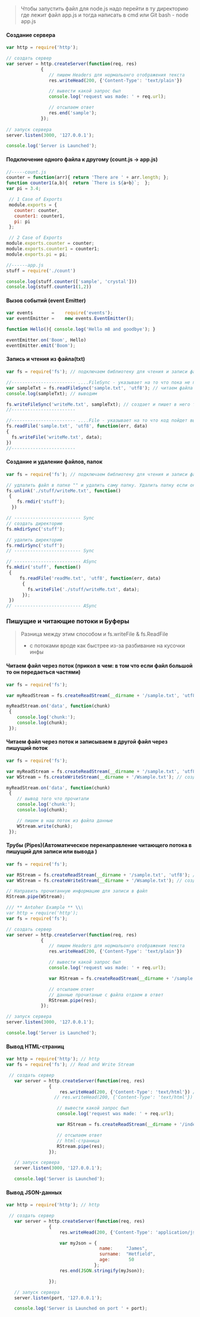 
>   Чтобы запустить файл для node.js 
>   надо перейти в ту директорию где лежит файл app.js и тогда написать в cmd или Git bash - node app.js


####   Создание сервера

```javascript
var http = require('http');

// создать сервер
var server = http.createServer(function(req, res)
             {
                // пишем Headers для нормальонго отображения текста
                res.writeHead(200, {'Content-Type': 'text/plain'})

                // вывести какой запрос был
                console.log('request was made: ' + req.url);

                // отсылаем ответ
                res.end('sample');
             });
             
// запуск сервера
server.listen(3000, '127.0.0.1');

console.log('Server is Launched');
```





####  Подключение одного файла к другому (count.js -> app.js)

```javascript
//-----count.js
counter = function(arr){ return 'There are ' + arr.length; };
function counter1(a,b){  return `There is ${a+b}`;  };
var pi = 3.4;

 // 1 Case of Exports
 module.exports = {
   counter: counter,
   counter1: counter1,
   pi: pi
 };

 // 2 Case of Exports
module.exports.counter = counter;
module.exports.counter1 = counter1;
module.exports.pi = pi;

//------app.js
stuff = require('./count')

console.log(stuff.counter(['sample', 'crystal']))
console.log(stuff.counter1(1,2))
```

        


####   Вызов событий (event Emitter)

```javascript
var events       =    require('events');
var eventEmitter =    new events.EventEmitter();

function Hello(){ console.log('Hello m8 and goodbye'); }

eventEmitter.on('Boom', Hello)
eventEmitter.emit('Boom');
```




####   Запись и чтения из файла(txt)

```javascript
var fs = require('fs'); // подключаем библиотеку для чтения и записи файла

//------------------------ ....FileSync - указывает на то что пока не прочитаю файл до конца не пойду дальше - Синхронно
var sampleTxt = fs.readFileSync('sample.txt', 'utf8'); // читаем файла
console.log(sampleTxt); // выводим

fs.writeFileSync('writeMe.txt', sampleTxt); // создает и пишет в него то что есть в файле "sample.html"
//------------------------

//------------------------ ....File - указывает на то что код пойдет выполянться дальше - Асинхрон
fs.readFile('sample.txt', 'utf8', function(err, data)
{
  fs.writeFile('writeMe.txt', data);
})
//------------------------
```




####   Создание и удаление файлов, папок
```javascript
var fs = require('fs'); // подключаем библиотеку для чтения и записи файла

// удлалить файл в папке "" и удалить саму папку. Удалить папку если она не пуста не выйдет
fs.unlink('./stuff/writeMe.txt', function()
 {
    fs.rmdir('stuff');
  })

// ------------------------- Sync
// создать директорию
fs.mkdirSync('stuff');

// удалить директорию
fs.rmdirSync('stuff');
// ------------------------- Sync

// ------------------------- ASync
fs.mkdir('stuff', function()
 {
     fs.readFile('readMe.txt', 'utf8', function(err, data)
      {
        fs.writeFile('./stuff/writeMe.txt', data);
      });
 })
// ------------------------- ASync
```



###  Пишущие и читающие потоки и Буферы 
>  Разница между этим способом и fs.writeFile & fs.ReadFile
>  - с потоками вроде как быстрее из-за разбивание на кусочки инфы

####  Читаем файл через поток (прикол в чем: в том что если файл большой то он передаеться частями)
```javascript
var fs = require('fs');

var myReadStream = fs.createReadStream(__dirname + '/sample.txt', 'utf8');

myReadStream.on('data', function(chunk)
 {
    console.log('chunk:');
    console.log(chunk);
 });
```


####  Читаем файл через поток и записываем в другой файл через пишущий поток

```javascript
var fs = require('fs');

var myReadStream = fs.createReadStream(__dirname + '/sample.txt', 'utf8'); // создание потока который читает
var WStream = fs.createWriteStream(__dirname + '/Wsample.txt'); // создание потока который пишет

myReadStream.on('data', function(chunk)
 {
    // вывод того что прочитали
    console.log('chunk:');
    console.log(chunk);

    // пишем в наш поток из файла данные
    WStream.write(chunk);
 });
```

####  Трубы (Pipes)(Автоматическое перенаправление читающего потока в пишущий для записи или вывода )

```javascript
var fs = require('fs');

var RStream = fs.createReadStream(__dirname + '/sample.txt', 'utf8'); // создание потока который читает
var WStream = fs.createWriteStream(__dirname + '/Wsample.txt'); // создание потока который пишет

// Направить прочитанную информацию для записи в файл
RStream.pipe(WStream);

/// ** Antoher Example ** \\\
var http = require('http');
var fs = require('fs');

// создать сервер
var server = http.createServer(function(req, res)
             {
                // пишем Headers для нормальонго отображения текста
                res.writeHead(200, {'Content-Type': 'text/plain'})

                // вывести какой запрос был
                console.log('request was made: ' + req.url);

                var RStream = fs.createReadStream(__dirname + '/sample.txt', 'utf8'); // создание потока который читает

                // отсылаем ответ 
                // данные прочитаные с файла отдаем в ответ
                RStream.pipe(res);
             });

// запуск сервера
server.listen(3000, '127.0.0.1');

console.log('Server is Launched');
```


####  Вывод HTML-страниц

```javascript
var http = require('http'); // http
var fs = require('fs'); // Read and Write Stream

 // создать сервер
   var server = http.createServer(function(req, res)
                {
                    res.writeHead(200, {'Content-Type': 'text/html'}) // пишем  для  отображения html
                  // res.writeHead(200, {'Content-Type': 'text/html'}) // пишем  для  отображения обычного текста

                   // вывести какой запрос был
                   console.log('request was made: ' + req.url);

                   var RStream = fs.createReadStream(__dirname + '/index.html', 'utf8'); // создание потока который читает

                   // отсылаем ответ
                   // html-страница
                   RStream.pipe(res);
                });

   // запуск сервера
   server.listen(3000, '127.0.0.1');

   console.log('Server is Launched');
```


####  Вывод JSON-данных

```javascript
var http = require('http'); // http

 // создать сервер
   var server = http.createServer(function(req, res)
                {
                    res.writeHead(200, {'Content-Type': 'application/json'}) // пишем  для  отображения json

                    var myJson = {
                                   name:     "James",
                                   surname:  "Hetfield",
                                   age:       50
                                 };
                    res.end(JSON.stringify(myJson));

                });

   // запуск сервера
   server.listen(port, '127.0.0.1');

   console.log('Server is Launched on port ' + port);
```
